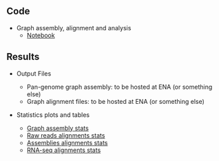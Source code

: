 ## Code

* Graph assembly, alignment and analysis
    * [Notebook](Graph_assembly/code/graph_assembly_analysis)

## Results

* Output Files
    * Pan-genome graph assembly: to be hosted at ENA (or something else)
    * Graph alignment files: to be hosted at ENA (or something else)

* Statistics plots and tables
    * [Graph assembly stats](docs/Graph_assembly/results/graph_stats)
    * [Raw reads alignments stats](docs/Graph_assembly/results/raw_reads_alignments_stats)
    * [Assemblies alignments stats](docs/Graph_assembly/results/assemblies_alignments_stats)
    * [RNA-seq alignments stats](docs/Graph_assembly/results/rna_seq_alignments_stats)